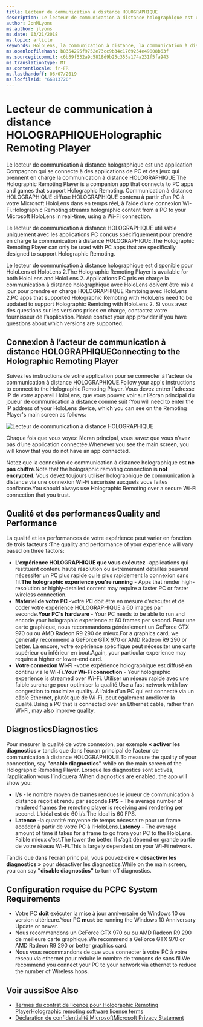 ```yaml
---
title: Lecteur de communication à distance HOLOGRAPHIQUE
description: Le lecteur de communication à distance holographique est une application Compagnon qui se connecte à des applications de PC et des jeux qui prennent en charge la communication à distance HOLOGRAPHIQUE. Communication à distance HOLOGRAPHIQUE diffuse HOLOGRAPHIQUE contenu à partir d’un PC à votre Microsoft HoloLens dans en temps réel, à l’aide d’une connexion Wi-Fi.
author: JonMLyons
ms.author: jlyons
ms.date: 03/21/2018
ms.topic: article
keywords: HoloLens, la communication à distance, la communication à distance HOLOGRAPHIQUE
ms.openlocfilehash: b8354295f9752e73cc9b34c1769254e49808b63f
ms.sourcegitcommit: c6b59f532a9c5818d9b25c355a174a231f5fa943
ms.translationtype: MT
ms.contentlocale: fr-FR
ms.lasthandoff: 06/07/2019
ms.locfileid: "66813720"
---
```

# <a name="holographic-remoting-player"></a><span data-ttu-id="9ed0f-105">Lecteur de communication à distance HOLOGRAPHIQUE</span><span class="sxs-lookup"><span data-stu-id="9ed0f-105">Holographic Remoting Player</span></span>

<span data-ttu-id="9ed0f-106">Le lecteur de communication à distance holographique est une application Compagnon qui se connecte à des applications de PC et des jeux qui prennent en charge la communication à distance HOLOGRAPHIQUE.</span><span class="sxs-lookup"><span data-stu-id="9ed0f-106">The Holographic Remoting Player is a companion app that connects to PC apps and games that support Holographic Remoting.</span></span> <span data-ttu-id="9ed0f-107">Communication à distance HOLOGRAPHIQUE diffuse HOLOGRAPHIQUE contenu à partir d’un PC à votre Microsoft HoloLens dans en temps réel, à l’aide d’une connexion Wi-Fi.</span><span class="sxs-lookup"><span data-stu-id="9ed0f-107">Holographic Remoting streams holographic content from a PC to your Microsoft HoloLens in real-time, using a Wi-Fi connection.</span></span>

<span data-ttu-id="9ed0f-108">Le lecteur de communication à distance HOLOGRAPHIQUE utilisable uniquement avec les applications PC conçus spécifiquement pour prendre en charge la communication à distance HOLOGRAPHIQUE.</span><span class="sxs-lookup"><span data-stu-id="9ed0f-108">The Holographic Remoting Player can only be used with PC apps that are specifically designed to support Holographic Remoting.</span></span>

<span data-ttu-id="9ed0f-109">Le lecteur de communication à distance holographique est disponible pour HoloLens et HoloLens 2.</span><span class="sxs-lookup"><span data-stu-id="9ed0f-109">The Holographic Remoting Player is available for both HoloLens and HoloLens 2.</span></span>  <span data-ttu-id="9ed0f-110">Applications PC pris en charge la communication à distance holographique avec HoloLens doivent être mis à jour pour prendre en charge HOLOGRAPHIQUE Remtoing avec HoloLens 2.</span><span class="sxs-lookup"><span data-stu-id="9ed0f-110">PC apps that supported Holographic Remoting with HoloLens need to be updated to support Holographic Remtoing with HoloLens 2.</span></span>  <span data-ttu-id="9ed0f-111">Si vous avez des questions sur les versions prises en charge, contactez votre fournisseur de l’application.</span><span class="sxs-lookup"><span data-stu-id="9ed0f-111">Please contact your app provider if you have questions about which versions are supported.</span></span>

## <a name="connecting-to-the-holographic-remoting-player"></a><span data-ttu-id="9ed0f-112">Connexion à l’acteur de communication à distance HOLOGRAPHIQUE</span><span class="sxs-lookup"><span data-stu-id="9ed0f-112">Connecting to the Holographic Remoting Player</span></span>

<span data-ttu-id="9ed0f-113">Suivez les instructions de votre application pour se connecter à l’acteur de communication à distance HOLOGRAPHIQUE.</span><span class="sxs-lookup"><span data-stu-id="9ed0f-113">Follow your app's instructions to connect to the Holographic Remoting Player.</span></span> <span data-ttu-id="9ed0f-114">Vous devez entrer l’adresse IP de votre appareil HoloLens, que vous pouvez voir sur l’écran principal du joueur de communication à distance comme suit :</span><span class="sxs-lookup"><span data-stu-id="9ed0f-114">You will need to enter the IP address of your HoloLens device, which you can see on the Remoting Player's main screen as follows:</span></span>

![Lecteur de communication à distance HOLOGRAPHIQUE](images/holographicremotingplayer.png)

<span data-ttu-id="9ed0f-116">Chaque fois que vous voyez l’écran principal, vous savez que vous n’avez pas d’une application connectée.</span><span class="sxs-lookup"><span data-stu-id="9ed0f-116">Whenever you see the main screen, you will know that you do not have an app connected.</span></span>

<span data-ttu-id="9ed0f-117">Notez que la connexion de communication à distance holographique est **ne pas chiffré**.</span><span class="sxs-lookup"><span data-stu-id="9ed0f-117">Note that the holographic remoting connection is **not encrypted**.</span></span> <span data-ttu-id="9ed0f-118">Vous devez toujours utiliser holographique de communication à distance via une connexion Wi-Fi sécurisée auxquels vous faites confiance.</span><span class="sxs-lookup"><span data-stu-id="9ed0f-118">You should always use Holographic Remoting over a secure Wi-Fi connection that you trust.</span></span>

## <a name="quality-and-performance"></a><span data-ttu-id="9ed0f-119">Qualité et des performances</span><span class="sxs-lookup"><span data-stu-id="9ed0f-119">Quality and Performance</span></span>

<span data-ttu-id="9ed0f-120">La qualité et les performances de votre expérience peut varier en fonction de trois facteurs :</span><span class="sxs-lookup"><span data-stu-id="9ed0f-120">The quality and performance of your experience will vary based on three factors:</span></span>
* <span data-ttu-id="9ed0f-121">**L’expérience HOLOGRAPHIQUE que vous exécutez** -applications qui restituent contenu haute résolution ou extrêmement détaillés peuvent nécessiter un PC plus rapide ou le plus rapidement la connexion sans fil.</span><span class="sxs-lookup"><span data-stu-id="9ed0f-121">**The holographic experience you're running** - Apps that render high-resolution or highly-detailed content may require a faster PC or faster wireless connection.</span></span>
* <span data-ttu-id="9ed0f-122">**Matériel de votre PC** -votre PC doit être en mesure d’exécuter et de coder votre expérience HOLOGRAPHIQUE à 60 images par seconde.</span><span class="sxs-lookup"><span data-stu-id="9ed0f-122">**Your PC's hardware** - Your PC needs to be able to run and encode your holographic experience at 60 frames per second.</span></span> <span data-ttu-id="9ed0f-123">Pour une carte graphique, nous recommandons généralement un GeForce GTX 970 ou ou AMD Radeon R9 290 de mieux.</span><span class="sxs-lookup"><span data-stu-id="9ed0f-123">For a graphics card, we generally recommend a GeForce GTX 970 or AMD Radeon R9 290 or better.</span></span> <span data-ttu-id="9ed0f-124">Là encore, votre expérience spécifique peut nécessiter une carte supérieur ou inférieur en bout.</span><span class="sxs-lookup"><span data-stu-id="9ed0f-124">Again, your particular experience may require a higher or lower-end card.</span></span>
* <span data-ttu-id="9ed0f-125">**Votre connexion Wi-Fi** -votre expérience holographique est diffusé en continu via le Wi-Fi.</span><span class="sxs-lookup"><span data-stu-id="9ed0f-125">**Your Wi-Fi connection** - Your holographic experience is streamed over Wi-Fi.</span></span> <span data-ttu-id="9ed0f-126">Utiliser un réseau rapide avec une faible surcharge pour optimiser la qualité.</span><span class="sxs-lookup"><span data-stu-id="9ed0f-126">Use a fast network with low congestion to maximize quality.</span></span> <span data-ttu-id="9ed0f-127">À l’aide d’un PC qui est connecté via un câble Ethernet, plutôt que de Wi-Fi, peut également améliorer la qualité.</span><span class="sxs-lookup"><span data-stu-id="9ed0f-127">Using a PC that is connected over an Ethernet cable, rather than Wi-Fi, may also improve quality.</span></span>

## <a name="diagnostics"></a><span data-ttu-id="9ed0f-128">Diagnostics</span><span class="sxs-lookup"><span data-stu-id="9ed0f-128">Diagnostics</span></span>

<span data-ttu-id="9ed0f-129">Pour mesurer la qualité de votre connexion, par exemple **« activer les diagnostics »** tandis que dans l’écran principal de l’acteur de communication à distance HOLOGRAPHIQUE.</span><span class="sxs-lookup"><span data-stu-id="9ed0f-129">To measure the quality of your connection, say **"enable diagnostics"** while on the main screen of the Holographic Remoting Player.</span></span> <span data-ttu-id="9ed0f-130">Lorsque les diagnostics sont activés, l’application vous l’indiquera :</span><span class="sxs-lookup"><span data-stu-id="9ed0f-130">When diagnostics are enabled, the app will show you:</span></span>
* <span data-ttu-id="9ed0f-131">**I/s** - le nombre moyen de trames rendues le joueur de communication à distance reçoit et rendu par seconde.</span><span class="sxs-lookup"><span data-stu-id="9ed0f-131">**FPS** - The average number of rendered frames the remoting player is receiving and rendering per second.</span></span> <span data-ttu-id="9ed0f-132">L’idéal est de 60 i/s.</span><span class="sxs-lookup"><span data-stu-id="9ed0f-132">The ideal is 60 FPS.</span></span>
* <span data-ttu-id="9ed0f-133">**Latence** -la quantité moyenne de temps nécessaire pour un frame accéder à partir de votre PC à l’HoloLens.</span><span class="sxs-lookup"><span data-stu-id="9ed0f-133">**Latency** - The average amount of time it takes for a frame to go from your PC to the HoloLens.</span></span> <span data-ttu-id="9ed0f-134">Faible mieux c’est.</span><span class="sxs-lookup"><span data-stu-id="9ed0f-134">The lower the better.</span></span> <span data-ttu-id="9ed0f-135">Il s’agit dépend en grande partie de votre réseau Wi-Fi.</span><span class="sxs-lookup"><span data-stu-id="9ed0f-135">This is largely dependent on your Wi-Fi network.</span></span>

<span data-ttu-id="9ed0f-136">Tandis que dans l’écran principal, vous pouvez dire **« désactiver les diagnostics »** pour désactiver les diagnostics.</span><span class="sxs-lookup"><span data-stu-id="9ed0f-136">While on the main screen, you can say **"disable diagnostics"** to turn off diagnostics.</span></span>

## <a name="pc-system-requirements"></a><span data-ttu-id="9ed0f-137">Configuration requise du PC</span><span class="sxs-lookup"><span data-stu-id="9ed0f-137">PC System Requirements</span></span>
* <span data-ttu-id="9ed0f-138">Votre PC **doit** exécuter la mise à jour anniversaire de Windows 10 ou version ultérieure.</span><span class="sxs-lookup"><span data-stu-id="9ed0f-138">Your PC **must** be running the Windows 10 Anniversary Update or newer.</span></span>
* <span data-ttu-id="9ed0f-139">Nous recommandons un GeForce GTX 970 ou ou AMD Radeon R9 290 de meilleure carte graphique.</span><span class="sxs-lookup"><span data-stu-id="9ed0f-139">We recommend a GeForce GTX 970 or AMD Radeon R9 290 or better graphics card.</span></span>
* <span data-ttu-id="9ed0f-140">Nous vous recommandons de que vous connecter à votre PC à votre réseau via ethernet pour réduire le nombre de tronçons de sans fil.</span><span class="sxs-lookup"><span data-stu-id="9ed0f-140">We recommend you connect your PC to your network via ethernet to reduce the number of Wireless hops.</span></span>

## <a name="see-also"></a><span data-ttu-id="9ed0f-141">Voir aussi</span><span class="sxs-lookup"><span data-stu-id="9ed0f-141">See Also</span></span>
* [<span data-ttu-id="9ed0f-142">Termes du contrat de licence pour Holographic Remoting Player</span><span class="sxs-lookup"><span data-stu-id="9ed0f-142">Holographic remoting software license terms</span></span>](https://docs.microsoft.com/en-us/legal/mixed-reality/microsoft-holographic-remoting-software-license-terms)
* [<span data-ttu-id="9ed0f-143">Déclaration de confidentialité Microsoft</span><span class="sxs-lookup"><span data-stu-id="9ed0f-143">Microsoft Privacy Statement</span></span>](https://go.microsoft.com/fwlink/?LinkId=521839)
